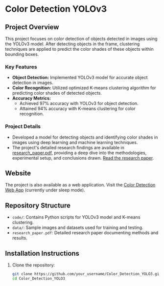 # Color Detection YOLOv3

## Project Overview

This project focuses on color detection of objects detected in images using the YOLOv3 model. After detecting objects in the frame, clustering techniques are applied to predict the color shades of these objects within bounding boxes.

### Key Features

- **Object Detection:** Implemented YOLOv3 model for accurate object detection in images.
- **Color Recognition:** Utilized optimized K-means clustering algorithm for predicting color shades of detected objects.
- **Accuracy Metrics:**
  - Achieved 97% accuracy with YOLOv3 for object detection.
  - Attained 94% accuracy with K-means clustering for color recognition.

### Project Details

- Developed a model for detecting objects and identifying color shades in images using deep learning and machine learning techniques.
- The project's detailed research findings are available in [research_paper.pdf](link_to_paper.pdf), providing a deep dive into the methodologies, experimental setup, and conclusions drawn. [Read the research paper](https://publications.eai.eu/index.php/IoT/article/view/5495).


## Website

The project is also available as a web application. Visit the [Color Detection Web App](https://color-detection.streamlit.app/) (currently under sleep mode).

## Repository Structure

- `code/`: Contains Python scripts for YOLOv3 model and K-means clustering.
- `data/`: Sample images and datasets used for training and testing.
- `research_paper.pdf`: Detailed research paper documenting methods and results.

## Installation Instructions

1. Clone the repository:
   ```bash
   git clone https://github.com/your_username/Color_Detection_YOLO3.git
   cd Color_Detection_YOLO3
